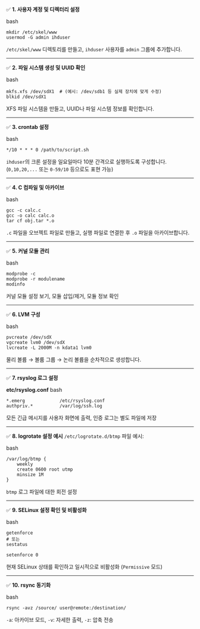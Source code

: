 ✅ **1. 사용자 계정 및 디렉터리 설정**

bash

```
mkdir /etc/skel/www
usermod -G admin ihduser
```

`/etc/skel/www` 디렉토리를 만들고, `ihduser` 사용자를 `admin` 그룹에 추가합니다.


---

✅ **2. 파일 시스템 생성 및 UUID 확인**

bash

```
mkfs.xfs /dev/sdX1  # (예시: /dev/sdb1 등 실제 장치에 맞게 수정)
blkid /dev/sdX1
```

XFS 파일 시스템을 만들고, UUID나 파일 시스템 정보를 확인합니다.


---

✅ **3. crontab 설정**

bash

```
*/10 * * * 0 /path/to/script.sh
```

`ihduser`의 크론 설정을 일요일마다 10분 간격으로 실행하도록 구성합니다. (`0,10,20,...` 또는 `0-59/10` 등으로도 표현 가능)


---

✅ **4. C 컴파일 및 아카이브**

bash

```
gcc -c calc.c
gcc -o calc calc.o
tar cf obj.tar *.o
```

`.c` 파일을 오브젝트 파일로 만들고, 실행 파일로 연결한 후 `.o` 파일을 아카이브합니다.


---

✅ **5. 커널 모듈 관리**

bash

```
modprobe -c
modprobe -r modulename
modinfo
```

커널 모듈 설정 보기, 모듈 삽입/제거, 모듈 정보 확인


---

✅ **6. LVM 구성**

bash

```
pvcreate /dev/sdX
vgcreate lvm0 /dev/sdX
lvcreate -L 2000M -n kdata1 lvm0
```

물리 볼륨 → 볼륨 그룹 → 논리 볼륨을 순차적으로 생성합니다.


---

✅ **7. rsyslog 로그 설정**

**etc/rsyslog.conf**
bash
```
*.emerg             /etc/rsyslog.conf
authpriv.*          /var/log/ssh.log
```

모든 긴급 메시지를 사용자 화면에 출력, 인증 로그는 별도 파일에 저장


---

✅ **8. logrotate 설정 예시** `/etc/logrotate.d/btmp` 파일 예시:

bash

```
/var/log/btmp {
    weekly
    create 0600 root utmp
    minsize 1M
}
```

`btmp` 로그 파일에 대한 회전 설정


---

✅ **9. SELinux 설정 확인 및 비활성화**

bash

```
getenforce
# 또는
sestatus

setenforce 0
```

현재 SELinux 상태를 확인하고 일시적으로 비활성화 (`Permissive` 모드)


---

✅ **10. rsync 동기화**

bash

```
rsync -avz /source/ user@remote:/destination/
```

`-a`: 아카이브 모드, `-v`: 자세한 출력, `-z`: 압축 전송